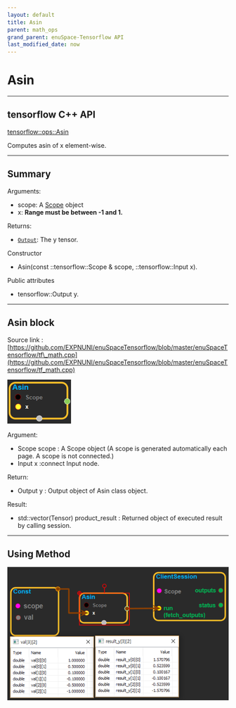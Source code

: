```yaml
--- 
layout: default 
title: Asin 
parent: math_ops 
grand_parent: enuSpace-Tensorflow API 
last_modified_date: now 
--- 
```


# Asin

---

## tensorflow C++ API

[tensorflow::ops::Asin](https://www.tensorflow.org/api_docs/cc/class/tensorflow/ops/asin)

Computes asin of x element-wise.

---

## Summary

Arguments:

* scope: A [Scope](https://www.tensorflow.org/api_docs/cc/class/tensorflow/scope.html#classtensorflow_1_1_scope) object
* x: **Range must be between -1 and 1.**

Returns:

* [`Output`](https://www.tensorflow.org/api_docs/cc/class/tensorflow/output.html#classtensorflow_1_1_output): The y tensor.

Constructor

* Asin\(const ::tensorflow::Scope & scope, ::tensorflow::Input x\).

Public attributes

* tensorflow::Output y.

---

## Asin block

Source link : [https://github.com/EXPNUNI/enuSpaceTensorflow/blob/master/enuSpaceTensorflow/tf\_math.cpp](https://github.com/EXPNUNI/enuSpaceTensorflow/blob/master/enuSpaceTensorflow/tf_math.cpp)

![](../assets/math_Asin_Symbol.png)

Argument:

* Scope scope : A Scope object \(A scope is generated automatically each page. A scope is not connected.\)
* Input x :connect  Input node.

Return:

* Output y : Output object of Asin class object.

Result:

* std::vector\(Tensor\) product\_result : Returned object of executed result by calling session.

---

## Using Method

![](../assets/math_Asin_Method.png)

